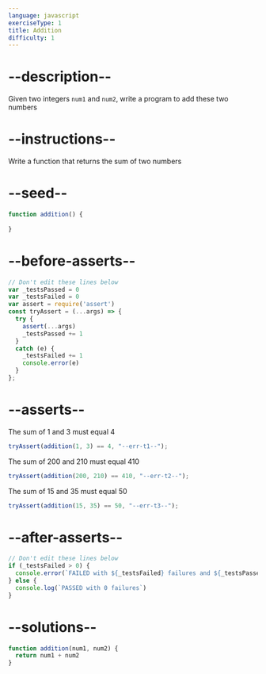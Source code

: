 ```yaml
---
language: javascript
exerciseType: 1
title: Addition
difficulty: 1
---
```


# --description--

Given two integers `num1` and `num2`, write a program to add these two numbers

# --instructions--

Write a function that returns the sum of two numbers

# --seed--

```javascript
function addition() {
  
}
```

# --before-asserts--

```javascript
// Don't edit these lines below
var _testsPassed = 0
var _testsFailed = 0
var assert = require('assert')
const tryAssert = (...args) => {
  try { 
    assert(...args)
    _testsPassed += 1
  }
  catch (e) {
    _testsFailed += 1
    console.error(e)
  }
};
```

# --asserts--

The sum of 1 and 3 must equal 4

```javascript
tryAssert(addition(1, 3) == 4, "--err-t1--");
```

The sum of 200 and 210 must equal 410

```javascript
tryAssert(addition(200, 210) == 410, "--err-t2--");
```

The sum of 15 and 35 must equal 50

```javascript
tryAssert(addition(15, 35) == 50, "--err-t3--");
```

# --after-asserts--

```javascript
// Don't edit these lines below
if (_testsFailed > 0) {
  console.error(`FAILED with ${_testsFailed} failures and ${_testsPassed} passed`)
} else {
  console.log(`PASSED with 0 failures`)
}
```

# --solutions--

```javascript
function addition(num1, num2) {
  return num1 + num2
}
```
